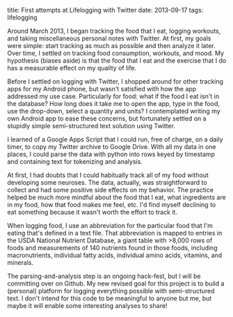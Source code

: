 title: First attempts at Lifelogging with Twitter
date: 2013-09-17
tags: lifelogging

Around March 2013, I began tracking the food that I eat, logging workouts, and taking miscellaneous personal notes with Twitter.  At first, my goals were simple: start tracking as much as possible and then analyze it later.  Over time, I settled on tracking food consumption, workouts, and mood.  My hypothesis (biases aside) is that the food that I eat and the exercise that I do has a measurable effect on my quality of life.

Before I settled on logging with Twitter, I shopped around for other tracking apps for my Android phone, but wasn't satisfied with how the app addressed my use case.  Particularly for food: what if the food I eat isn't in the database?  How long does it take me to open the app, type in the food, use the drop-down, select a quantity and units?  I contemplated writing my own Android app to ease these concerns, but fortunately settled on a stupidly simple semi-structured text solution using Twitter.

I learned of a Google Apps Script that I could run, free of charge, on a daily timer, to copy my Twitter archive to Google Drive.  With all my data in one places, I could parse the data with python into rows keyed by timestamp and containing text for tokenizing and analysis.

At first, I had doubts that I could habitually track all of my food without developing some neuroses.  The data, actually, was straightforward to collect and had some positive side effects on my behavior.  The practice helped be much more mindful about the food that I eat, what ingredients are in my food, how that food makes me feel, etc.  I'd find myself declining to eat something because it wasn't worth the effort to track it.

When logging food, I use an abbreviation for the particular food that I'm eating that's defined in a text file.  That abbreviation is mapped to entries in the USDA National Nutrient Database, a giant table with >8,000 rows of foods and measurements of 140 nutrients found in those foods, including macronutrients, individual fatty acids, individual amino acids, vitamins, and minerals.

The parsing-and-analysis step is an ongoing hack-fest, but I will be committing over on Github.  My new revised goal for this project is to build a (personal) platform for logging everything possible with semi-structured text.  I don't intend for this code to be meaningful to anyone but me, but maybe it will enable some interesting analyses to share!
